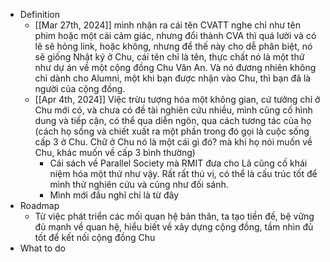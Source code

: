 - Definition
	- [[Mar 27th, 2024]] mình nhận ra cái tên CVATT nghe chỉ như tên phim hoặc một cái cảm giác, nhưng đổi thành CVA thì quá lười và có lẽ sẽ hỏng link, hoặc không, nhưng để thế này cho dễ phân biệt, nó sẽ giống Nhật ký ở Chu, cái tên chỉ là tên, thực chất nó là một thứ như dự án về một cộng đồng Chu Văn An. Và nó đương nhiên không chỉ dành cho Alumni, một khi bạn được nhận vào Chu, thì bạn đã là người của cộng đồng.
	- [[Apr 4th, 2024]] Việc trừu tượng hóa một không gian, cứ tưởng chỉ ở Chu mới có, và chưa có đề tài nghiên cứu nhiều, mình cũng cố hình dung và tiếp cận, có thể qua diễn ngôn, qua cách tương tác của họ (cách họ sống và chiết xuất ra một phần trong đó gọi là cuộc sống cấp 3 ở Chu. Chữ ở Chu nó là một cái gì đó? mà khi họ nói muốn về Chu, khác muốn về cấp 3 bình thường)
		- Cái sách về Parallel Society mà RMIT đưa cho Lã cũng cố khái niệm hóa một thứ như vậy. Rất rất thú vị, có thể là cấu trúc tốt để mình thử nghiên cứu và cũng như đối sánh.
		- Mình mới đầu nghĩ chỉ là từ đây
- Roadmap
	- Từ việc phát triển các mối quan hệ bản thân, ta tạo tiền đề, bệ vững đủ mạnh về quan hệ, hiểu biết về xây dựng cộng đồng, tầm nhìn đủ tốt để kết nối cộng đồng Chu
- What to do
